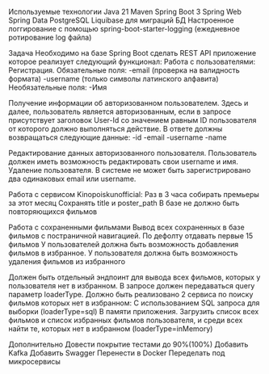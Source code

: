 Используемые технологии
Java 21
Maven
Spring Boot 3
Spring Web
Spring Data
PostgreSQL
Liquibase для миграций БД
Настроенное логгирование с помощью spring-boot-starter-logging (ежедневное ротирование log файла)

Задача
Необходимо на базе Spring Boot сделать REST API приложение которое реализует следующий функционал: Работа с пользователями:
Регистрация.
Обязательные поля:
-email (проверка на валидность формата)
-username (только символы латинского алфавита)
Необязательные поля:
-Имя

Получение информации об авторизованном пользователем.
Здесь и далее, пользователь является авторизованным, если в запросе присутствует заголовок User-Id со значением равным ID пользователя от которого должно выполняться действие.
В ответе должны возвращаться следующие данные:
-id
-email
-username
-name

Редактирование данных авторизованного пользователя.
Пользователь должен иметь возможность редактировать свои username и имя.
Удаление пользователя. В системе не может быть зарегистрировано два одинаковых email или username.

Работа с сервисом Kinopoiskunofficial:
Раз в 3 часа собирать премьеры за этот месяц
Сохранять title и poster_path
В базе не должно быть повторяющихся фильмов

Работа с сохраненными фильмами
Вывод всех сохраненных в базе фильмов с постраничной навигацией. По дефолту отдавать первые 15 фильмов
У пользователей должна быть возможность добавления фильмов в избранное.
У пользователя должна быть возможность удаления фильмов из избранного

Должен быть отдельный эндпоинт для вывода всех фильмов, которых у пользователя нет в избранном. В запросе должен передаваться query параметр loaderType. Должно быть реализовано 2 сервиса по поиску фильмов которых нет в избранном:
С использованием SQL запроса для выборки (loaderType=sql)
В памяти приложения. Загрузить список всех фильмов и список избранных фильмов пользователя, и среди всех найти те, которых нет в избранном (loaderType=inMemory)

Дополнительно
Довести покрытие тестами до 90%(100%)
Добавить Kafka Добавить Swagger
Перенести в Docker
Переделать под микросервисы
